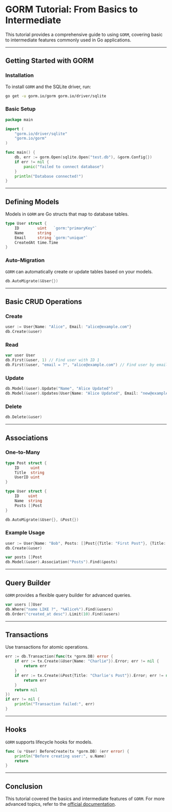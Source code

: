 # GORM Tutorial: From Basics to Intermediate

This tutorial provides a comprehensive guide to using `GORM`, covering basic to intermediate features commonly used in Go applications.

---

## Getting Started with GORM

### Installation

To install `GORM` and the SQLite driver, run:

```bash
go get -u gorm.io/gorm gorm.io/driver/sqlite
```

### Basic Setup

```go
package main

import (
    "gorm.io/driver/sqlite"
    "gorm.io/gorm"
)

func main() {
    db, err := gorm.Open(sqlite.Open("test.db"), &gorm.Config{})
    if err != nil {
        panic("failed to connect database")
    }
    println("Database connected!")
}
```

---

## Defining Models

Models in `GORM` are Go structs that map to database tables.

```go
type User struct {
    ID        uint   `gorm:"primaryKey"`
    Name      string
    Email     string `gorm:"unique"`
    CreatedAt time.Time
}
```

### Auto-Migration

`GORM` can automatically create or update tables based on your models.

```go
db.AutoMigrate(&User{})
```

---

## Basic CRUD Operations

### Create

```go
user := User{Name: "Alice", Email: "alice@example.com"}
db.Create(&user)
```

### Read

```go
var user User
db.First(&user, 1) // Find user with ID 1
db.First(&user, "email = ?", "alice@example.com") // Find user by email
```

### Update

```go
db.Model(&user).Update("Name", "Alice Updated")
db.Model(&user).Updates(User{Name: "Alice Updated", Email: "new@example.com"})
```

### Delete

```go
db.Delete(&user)
```

---

## Associations

### One-to-Many

```go
type Post struct {
    ID     uint
    Title  string
    UserID uint
}

type User struct {
    ID    uint
    Name  string
    Posts []Post
}

db.AutoMigrate(&User{}, &Post{})
```

### Example Usage

```go
user := User{Name: "Bob", Posts: []Post{{Title: "First Post"}, {Title: "Second Post"}}}
db.Create(&user)

var posts []Post
db.Model(&user).Association("Posts").Find(&posts)
```

---

## Query Builder

`GORM` provides a flexible query builder for advanced queries.

```go
var users []User
db.Where("name LIKE ?", "%Alice%").Find(&users)
db.Order("created_at desc").Limit(10).Find(&users)
```

---

## Transactions

Use transactions for atomic operations.

```go
err := db.Transaction(func(tx *gorm.DB) error {
    if err := tx.Create(&User{Name: "Charlie"}).Error; err != nil {
        return err
    }
    if err := tx.Create(&Post{Title: "Charlie's Post"}).Error; err != nil {
        return err
    }
    return nil
})
if err != nil {
    println("Transaction failed:", err)
}
```

---

## Hooks

`GORM` supports lifecycle hooks for models.

```go
func (u *User) BeforeCreate(tx *gorm.DB) (err error) {
    println("Before creating user:", u.Name)
    return
}
```

---

## Conclusion

This tutorial covered the basics and intermediate features of `GORM`. For more advanced topics, refer to the [official documentation](https://gorm.io/docs/).
